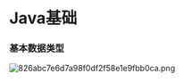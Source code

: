 # Java基础

### 基本数据类型
![826abc7e6d7a98f0df2f58e1e9fbb0ca.png](evernotecid://8E645ED8-D430-4766-B866-1F39DB4714E0/appyinxiangcom/13431112/ENResource/p615)
